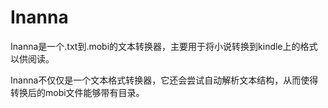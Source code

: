 Inanna
======

Inanna是一个.txt到.mobi的文本转换器，主要用于将小说转换到kindle上的格式以供阅读。

Inanna不仅仅是一个文本格式转换器，它还会尝试自动解析文本结构，从而使得转换后的mobi文件能够带有目录。